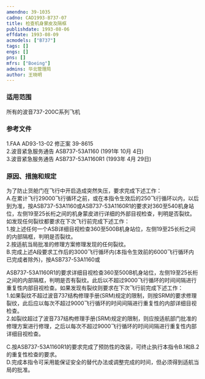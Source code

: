 ```yaml
---
amendno: 39-1035  
cadno: CAD1993-B737-07  
title: 检查机身蒙皮及隔框  
publishdate: 1993-08-06  
effdate: 1993-08-09  
acmodels: ["B737"]  
tags: []  
engs: []  
pns: []  
mfrs: ["Boeing"]  
admins: 华北管理局  
author: 王晓明  
---
```

  
### 适用范围  
所有的波音737-200C系列飞机  
  
<!--more-->  
### 参考文件  
  1.FAA AD93-13-02 修正案 39-8615  
  2.波音紧急服务通告 ASB737-53A1160 (1991年 10月 4日)  
  3.波音紧急服务通告 ASB737-53A1160R1 (1993年 4月 29日)  
  
### 原因、措施和规定  

  为了防止货舱门在飞行中开启造成突然失压，要求完成下述工作：  
  A.在累计飞行29000飞行循环之前，或在本指令生效后的250飞行循环以内，以后到为准，按ASB737-53A1160或ASB737-53A1160R1的要求对360至540机身站位，左侧19至25长桁之间的机身蒙皮进行详细的外部目视检查，判明是否裂纹。如发现任何裂纹都要求在下次飞行前完成下述工作：  
  1.按上述任何一个ASB详细目视检查360至500B机身站位，左侧19至25长桁之间的内部隔框，判明是否裂纹。  
  2.按适航当局批准的修理方案修理发现的任何裂纹。  
B.完成上述A段要求工作后的3000飞行循环内(本指令生效前的6000飞行循环内已完成者除外)，按ASB737-53A1160或  
  
ASB737-53A1160R1的要求详细目视检查360至500B机身站位，左侧19至25长桁之间的内部隔框，判明是否有裂纹。此后以不超过9000飞行循环的时间间隔进行重复性内部目视检查。如果发现有裂纹则要求在下次飞行前完成下述工作：  
  1.如果裂纹不超过波音737结构修理手册(SRM)规定的限制，则按SRM的要求修理裂纹，此后应以每次不超过9000飞行循环的时间间隔进行重复性的内部详细目视检查。  
  2.如裂纹超过了波音737结构修理手册(SRM)规定的限制，则应按适航部门批准的修理方案进行修理，之后以每次不超过9000飞行循环的时间间隔进行重复性内部详细目视检查。  
  
  C.按ASB737-53A1160R1的要求完成了预防性的改装，可终止执行本指令B.1和B.2的重复性检查的要求。  
  D.完成本指令可采用能保证安全的替代办法或调整完成的时间，但必须得到适航当局的批准。  
  
